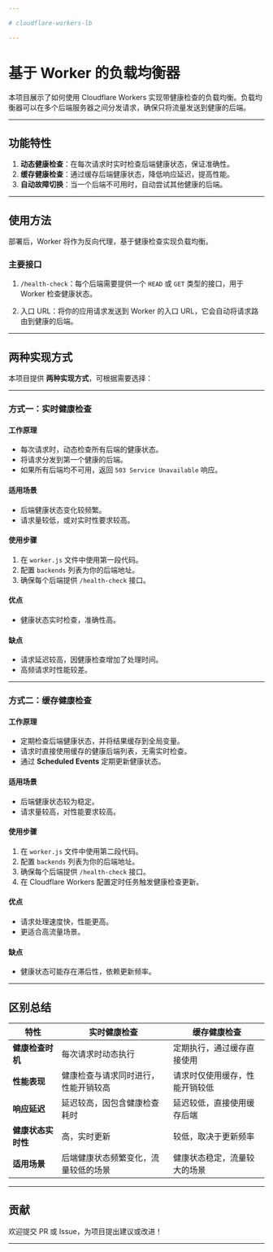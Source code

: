 ```yaml
---

# cloudflare-workers-lb

---
```


# 基于 Worker 的负载均衡器

本项目展示了如何使用 Cloudflare Workers 实现带健康检查的负载均衡。负载均衡器可以在多个后端服务器之间分发请求，确保只将流量发送到健康的后端。

---

## 功能特性

1. **动态健康检查**：在每次请求时实时检查后端健康状态，保证准确性。
2. **缓存健康检查**：通过缓存后端健康状态，降低响应延迟，提高性能。
3. **自动故障切换**：当一个后端不可用时，自动尝试其他健康的后端。

---

## 使用方法

部署后，Worker 将作为反向代理，基于健康检查实现负载均衡。

### **主要接口**

1. `/health-check`：每个后端需要提供一个 `HEAD` 或 `GET` 类型的接口，用于 Worker 检查健康状态。

2. 入口 URL：将你的应用请求发送到 Worker 的入口 URL，它会自动将请求路由到健康的后端。

---

## 两种实现方式

本项目提供 **两种实现方式**，可根据需要选择：

---

### **方式一：实时健康检查**

#### **工作原理**
- 每次请求时，动态检查所有后端的健康状态。
- 将请求分发到第一个健康的后端。
- 如果所有后端均不可用，返回 `503 Service Unavailable` 响应。

#### **适用场景**
- 后端健康状态变化较频繁。
- 请求量较低，或对实时性要求较高。

#### **使用步骤**
1. 在 `worker.js` 文件中使用第一段代码。
2. 配置 `backends` 列表为你的后端地址。
3. 确保每个后端提供 `/health-check` 接口。

#### **优点**
- 健康状态实时检查，准确性高。

#### **缺点**
- 请求延迟较高，因健康检查增加了处理时间。
- 高频请求时性能较差。

---

### **方式二：缓存健康检查**

#### **工作原理**
- 定期检查后端健康状态，并将结果缓存到全局变量。
- 请求时直接使用缓存的健康后端列表，无需实时检查。
- 通过 **Scheduled Events** 定期更新健康状态。

#### **适用场景**
- 后端健康状态较为稳定。
- 请求量较高，对性能要求较高。

#### **使用步骤**
1. 在 `worker.js` 文件中使用第二段代码。
2. 配置 `backends` 列表为你的后端地址。
3. 确保每个后端提供 `/health-check` 接口。
4. 在 Cloudflare Workers 配置定时任务触发健康检查更新。

#### **优点**
- 请求处理速度快，性能更高。
- 更适合高流量场景。

#### **缺点**
- 健康状态可能存在滞后性，依赖更新频率。

---

## 区别总结

| **特性**              | **实时健康检查**                          | **缓存健康检查**                      |
|-----------------------|-------------------------------------------|---------------------------------------|
| **健康检查时机**       | 每次请求时动态执行                        | 定期执行，通过缓存直接使用            |
| **性能表现**           | 健康检查与请求同时进行，性能开销较高        | 请求时仅使用缓存，性能开销较低         |
| **响应延迟**           | 延迟较高，因包含健康检查耗时               | 延迟较低，直接使用缓存后端             |
| **健康状态实时性**     | 高，实时更新                              | 较低，取决于更新频率                  |
| **适用场景**           | 后端健康状态频繁变化，流量较低的场景        | 健康状态稳定，流量较大的场景           |

---

## 贡献

欢迎提交 PR 或 Issue，为项目提出建议或改进！

---
